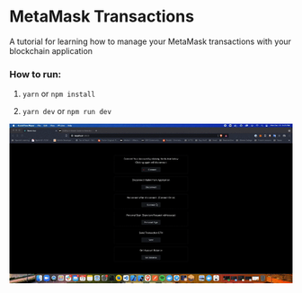 # MetaMask Transactions

A tutorial for learning how to manage your MetaMask transactions with your blockchain application

### How to run:

1. `yarn` or `npm install`

2. `yarn dev` or `npm run dev`

![Image Preview](/public/images/preview.gif)